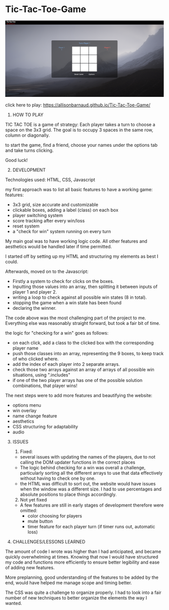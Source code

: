 # Tic-Tac-Toe-Game

![Screenshot](tictactoe.png)


click here to play: https://allisonbarnaud.github.io/Tic-Tac-Toe-Game/

1. HOW TO PLAY

TIC TAC TOE is a game of strategy: Each player takes a turn to choose a space on the 3x3 grid. The goal is to occupy 3 spaces in the same row, column or diagonally.

to start the game, find a friend, choose your names under the options tab and take turns clicking.

Good luck!

2. DEVELOPMENT

Technologies used: HTML, CSS, Javascript

my first approach was to list all basic features to have a working game:
features:
- 3x3 grid, size accurate and customizable
- clickable boxes, adding a label (class) on each box
- player switching system
- score tracking after every win/loss
- reset system
- a "check for win" system running on every turn

My main goal was to have working logic code. All other features and aesthetics would be handled later if time permitted. 

I started off by setting up my HTML and structuring my elements as best I could. 

Afterwards, moved on to the Javascript:
- Firstly a system to check for clicks on the boxes.
- Inputting those values into an array, then splitting it between inputs of player 1 and player 2.
- writing a loop to check against all possible win states (8 in total).
- stopping the game when a win state has been found
- declaring the winner.

The code above was the most challenging part of the project to me. Everything else was reasonably straight forward, but took a fair bit of time.

the logic for "checking for a win" goes as follows: 
- on each click, add a class to the clicked box with the corresponding player name
- push those classes into an array, representing the 9 boxes, to keep track of who clicked where.
- add the index of each player into 2 separate arrays.
- check those two arrays against an array of arrays of all possible win situations, using ".includes"
- if one of the two player arrays has one of the possible solution combinations, that player wins!


The next steps were to add more features and beautifying the website:
- options menu
- win overlay
- name change feature
- aesthetics
- CSS structuring for adaptability
- audio



3. ISSUES
	1. Fixed: 
	- several issues with updating the names of the players, due to not calling the DOM updater 	functions in the correct places
	- The logic behind checking for a win was overall a challenge, particularly sorting all the 	different arrays to use that data effectively without having to check one by one.
	- the HTML was difficult to sort out, the website would have issues when the window was a 		different size. I had to use percentages and absolute positions to place things accordingly.
	
	2. Not yet fixed
	- A few features are still in early stages of development therefore were omitted:
		- color choosing for players
		- mute button
		- timer feature for each player turn (if timer runs out, automatic loss)
	
4. CHALLENGES/LESSONS LEARNED

The amount of code I wrote was higher than I had anticipated, and became quickly overwhelming at times. Knowing that now I would have structured my code and functions more efficiently to ensure better legibility and ease of adding new features.

More preplanning, good understanding of the features to be added by the end, would have helped me manage scope and timing better.

The CSS was quite a challenge to organize properly. I had to look into a fair number of new techniques to better organize the elements the way I wanted.


